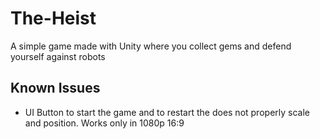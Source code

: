 # The-Heist
A simple game made with Unity where you collect gems and defend yourself against robots

## Known Issues
+ UI Button to start the game and to restart the does not properly scale and position. Works only in 1080p 16:9